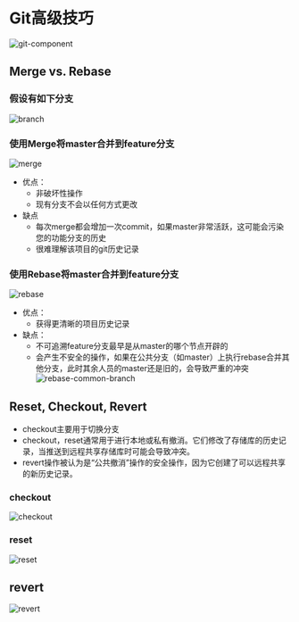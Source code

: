 # Git高级技巧

![git-component](img/git-component.svg)

## Merge vs. Rebase

### 假设有如下分支

![branch](img/branch.svg)

### 使用Merge将master合并到feature分支

![merge](img/merge.svg)

- 优点：
  - 非破坏性操作
  - 现有分支不会以任何方式更改
- 缺点
  - 每次merge都会增加一次commit，如果master非常活跃，这可能会污染您的功能分支的历史
  - 很难理解该项目的git历史记录

### 使用Rebase将master合并到feature分支

![rebase](img/rebase.svg)

- 优点：
  - 获得更清晰的项目历史记录
- 缺点：
  - 不可追溯feature分支最早是从master的哪个节点开辟的
  - 会产生不安全的操作，如果在公共分支（如master）上执行rebase合并其他分支，此时其余人员的master还是旧的，会导致严重的冲突
    ![rebase-common-branch](img/rebase-common-branch.svg)

## Reset, Checkout, Revert

- checkout主要用于切换分支
- checkout，reset通常用于进行本地或私有撤消。它们修改了存储库的历史记录，当推送到远程共享存储库时可能会导致冲突。
- revert操作被认为是“公共撤消”操作的安全操作，因为它创建了可以远程共享的新历史记录。

### checkout

![checkout](img/checkout.png)

### reset

![reset](img/reset.png)

## revert

![revert](img/revert.svg)